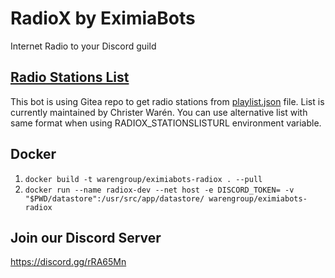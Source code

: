 # RadioX by EximiaBots
Internet Radio to your Discord guild

## [Radio Stations List](https://git.cwinfo.net/cwchristerw/radio)
This bot is using Gitea repo to get radio stations from [playlist.json](https://git.cwinfo.net/cwchristerw/radio/raw/branch/master/playlist.json) file. List is currently maintained by Christer Warén. You can use alternative list with same format when using RADIOX_STATIONSLISTURL environment variable.

## Docker
1. `docker build -t warengroup/eximiabots-radiox . --pull`
2. `docker run --name radiox-dev --net host -e DISCORD_TOKEN= -v "$PWD/datastore":/usr/src/app/datastore/ warengroup/eximiabots-radiox`

## Join our Discord Server
https://discord.gg/rRA65Mn
